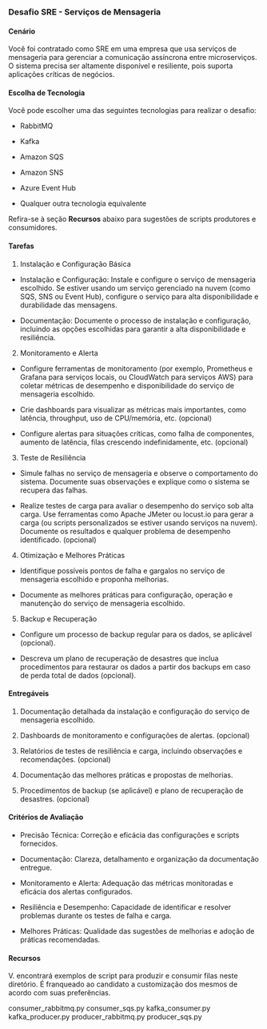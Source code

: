 ### Desafio SRE - Serviços de Mensageria

#### Cenário

Você foi contratado como SRE em uma empresa que usa serviços de mensageria para gerenciar a comunicação assíncrona entre microserviços. O sistema precisa ser altamente disponível e resiliente, pois suporta aplicações críticas de negócios.

#### Escolha de Tecnologia

Você pode escolher uma das seguintes tecnologias para realizar o desafio:

-   RabbitMQ

-   Kafka

-   Amazon SQS

-   Amazon SNS

-   Azure Event Hub

-   Qualquer outra tecnologia equivalente

Refira-se à seção **Recursos** abaixo para sugestões de scripts produtores e consumidores.

#### Tarefas

1.  Instalação e Configuração Básica

-   Instalação e Configuração: Instale e configure o serviço de mensageria escolhido. Se estiver usando um serviço gerenciado na nuvem (como SQS, SNS ou Event Hub), configure o serviço para alta disponibilidade e durabilidade das mensagens.

-   Documentação: Documente o processo de instalação e configuração, incluindo as opções escolhidas para garantir a alta disponibilidade e resiliência.

2.  Monitoramento e Alerta

-   Configure ferramentas de monitoramento (por exemplo, Prometheus e Grafana para serviços locais, ou CloudWatch para serviços AWS) para coletar métricas de desempenho e disponibilidade do serviço de mensageria escolhido.

-   Crie dashboards para visualizar as métricas mais importantes, como latência, throughput, uso de CPU/memória, etc. (opcional)

-   Configure alertas para situações críticas, como falha de componentes, aumento de latência, filas crescendo indefinidamente, etc. (opcional)

3.  Teste de Resiliência

-   Simule falhas no serviço de mensageria e observe o comportamento do sistema. Documente suas observações e explique como o sistema se recupera das falhas.

-   Realize testes de carga para avaliar o desempenho do serviço sob alta carga. Use ferramentas como Apache JMeter ou locust.io para gerar a carga (ou scripts personalizados se estiver usando serviços na nuvem). Documente os resultados e qualquer problema de desempenho identificado. (opcional)

4.  Otimização e Melhores Práticas

-   Identifique possíveis pontos de falha e gargalos no serviço de mensageria escolhido e proponha melhorias.

-   Documente as melhores práticas para configuração, operação e manutenção do serviço de mensageria escolhido.

5.  Backup e Recuperação

-   Configure um processo de backup regular para os dados, se aplicável (opcional).

-   Descreva um plano de recuperação de desastres que inclua procedimentos para restaurar os dados a partir dos backups em caso de perda total de dados (opcional).

#### Entregáveis

1.  Documentação detalhada da instalação e configuração do serviço de mensageria escolhido.

2.  Dashboards de monitoramento e configurações de alertas. (opcional)

3.  Relatórios de testes de resiliência e carga, incluindo observações e recomendações. (opcional)

4.  Documentação das melhores práticas e propostas de melhorias.

5.  Procedimentos de backup (se aplicável) e plano de recuperação de desastres. (opcional)

#### Critérios de Avaliação

-   Precisão Técnica: Correção e eficácia das configurações e scripts fornecidos.

-   Documentação: Clareza, detalhamento e organização da documentação entregue.

-   Monitoramento e Alerta: Adequação das métricas monitoradas e eficácia dos alertas configurados.

-   Resiliência e Desempenho: Capacidade de identificar e resolver problemas durante os testes de falha e carga.

-   Melhores Práticas: Qualidade das sugestões de melhorias e adoção de práticas recomendadas.

#### Recursos

V. encontrará exemplos de script para produzir e consumir filas neste diretório. É franqueado ao candidato a customização dos mesmos de acordo com suas preferências.

consumer_rabbitmq.py
consumer_sqs.py
kafka_consumer.py
kafka_producer.py
producer_rabbitmq.py
producer_sqs.py
